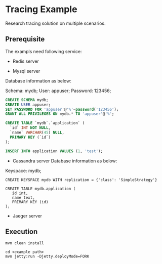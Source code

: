 # Tracing Example

Research tracing solution on multiple scenarios.

## Prerequisite

The exampls need following service:

* Redis server

* Mysql server

Database information as below:

Schema: mydb; User: appuser; Password: 123456;

~~~sql
CREATE SCHEMA mydb;
CREATE USER appuser;
SET PASSWORD FOR 'appuser'@'%'=password('123456');
GRANT ALL PRIVILEGES ON mydb.* TO 'appuser'@'%';

CREATE TABLE `mydb`.`application` (
  `id` INT NOT NULL,
  `name` VARCHAR(45) NULL,
  PRIMARY KEY (`id`)
);

INSERT INTO application VALUES (1, 'test');
~~~

* Cassandra server
Database information as below:

Keyspace: mydb;

~~~cql
CREATE KEYSPACE mydb WITH replication = {'class': 'SimpleStrategy'}

CREATE TABLE mydb.application (
   id int,
   name text,
   PRIMARY KEY (id)
);
~~~

* Jaeger server

## Execution

```shell
mvn clean install

cd <example path>
mvn jetty:run -Djetty.deployMode=FORK
```
